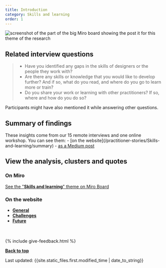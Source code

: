 ```yaml
---
title: Introduction
category: Skills and learning
order: 1
---
```


![screenshot of the part of the big Miro board showing the post it for this theme of the research](/practitioner-stories/images/skills-learning/skills-learning.png)


## Related interview questions
<blockquote class="alt">
<ul>
<li>Have you identified any gaps in the skills of designers or the people they work with?</li>
<li>Are there any skills or knowledge that you would like to develop further? And if so, what do you read, and where do you go to learn more or train?</li>
<li>Do you share your work or learning with other practitioners? If so, where and how do you do so?</li>
</ul>
</blockquote>

Participants might have also mentioned it while answering other questions.


<h2 class="top-line">Summary of findings</h2>
These insights come from our 15 remote interviews and one online workshop. You can see them:
- [on the website](/practitioner-stories/Skills-and-learning/summary)
- <a href="https://practitionerstories.medium.com/motivations-skills-and-learning-of-the-practitioners-9dc5c8291da4" target="_blank">as a Medium post</a>


<h2 class="top-line">View the analysis, clusters and quotes</h2>

### On Miro

<p><a href="https://miro.com/app/board/o9J_ldOzA14=/?moveToWidget=3074457352333741364&cot=14" target="_blank">See the "<strong>Skills and learning</strong>" theme on Miro Board</a></p>

### On the website

   <ul>
      <li><a href="/practitioner-stories/Skills-and-learning/general"><strong>General</strong></a></li>
      <li><a href="/practitioner-stories/Skills-and-learning/challenges"><strong>Challenges</strong></a></li>
      <li><a href="/practitioner-stories/Skills-and-learning/future"><strong>Future</strong></a></li>
   </ul>


<br><br>
{% include give-feedback.html %}

<p><a href="#"><strong>Back to top</strong></a></p>

<p>Last updated: {{site.static_files.first.modified_time | date_to_string}}</p>